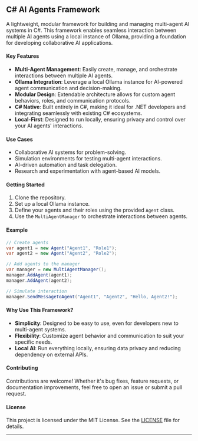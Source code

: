 ## C# AI Agents Framework
A lightweight, modular framework for building and managing multi-agent AI systems in C#. This framework enables seamless interaction between multiple AI agents using a local instance of Ollama, providing a foundation for developing collaborative AI applications.

#### **Key Features**
- **Multi-Agent Management**: Easily create, manage, and orchestrate interactions between multiple AI agents.
- **Ollama Integration**: Leverage a local Ollama instance for AI-powered agent communication and decision-making.
- **Modular Design**: Extendable architecture allows for custom agent behaviors, roles, and communication protocols.
- **C# Native**: Built entirely in C#, making it ideal for .NET developers and integrating seamlessly with existing C# ecosystems.
- **Local-First**: Designed to run locally, ensuring privacy and control over your AI agents' interactions.

#### **Use Cases**
- Collaborative AI systems for problem-solving.
- Simulation environments for testing multi-agent interactions.
- AI-driven automation and task delegation.
- Research and experimentation with agent-based AI models.

#### **Getting Started**
1. Clone the repository.
2. Set up a local Ollama instance.
3. Define your agents and their roles using the provided `Agent` class.
4. Use the `MultiAgentManager` to orchestrate interactions between agents.

#### **Example**
```csharp
// Create agents
var agent1 = new Agent("Agent1", "Role1");
var agent2 = new Agent("Agent2", "Role2");

// Add agents to the manager
var manager = new MultiAgentManager();
manager.AddAgent(agent1);
manager.AddAgent(agent2);

// Simulate interaction
manager.SendMessageToAgent("Agent1", "Agent2", "Hello, Agent2!");
```

#### **Why Use This Framework?**
- **Simplicity**: Designed to be easy to use, even for developers new to multi-agent systems.
- **Flexibility**: Customize agent behavior and communication to suit your specific needs.
- **Local AI**: Run everything locally, ensuring data privacy and reducing dependency on external APIs.

#### **Contributing**
Contributions are welcome! Whether it's bug fixes, feature requests, or documentation improvements, feel free to open an issue or submit a pull request.

#### **License**
This project is licensed under the MIT License. See the [LICENSE](LICENSE) file for details.

---